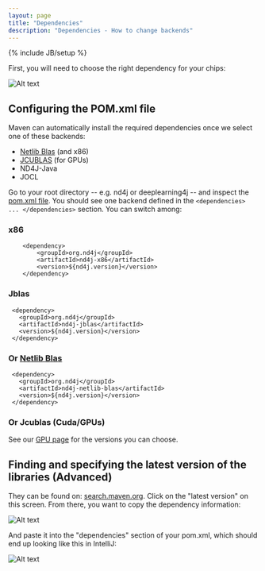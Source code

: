 ```yaml
---
layout: page
title: "Dependencies"
description: "Dependencies - How to change backends"
---
```

{% include JB/setup %}

First, you will need to choose the right dependency for your chips:

![Alt text](../img/backend_table.png) 

## Configuring the POM.xml file

Maven can automatically install the required dependencies once we select one of these backends:

* [Netlib Blas](http://netlib.org/) (and x86)
* [JCUBLAS](gpu_native_backends.html) (for GPUs)
* ND4J-Java 
* JOCL 
 
Go to your root directory -- e.g. nd4j or deeplearning4j -- and inspect the [pom.xml file](https://maven.apache.org/pom.html). You should see one backend defined in the `<dependencies> ... </dependencies>` section. You can switch among:

### x86

        <dependency>
            <groupId>org.nd4j</groupId>
            <artifactId>nd4j-x86</artifactId>
            <version>${nd4j.version}</version>
        </dependency>

### Jblas

	 <dependency>
	   <groupId>org.nd4j</groupId>
	   <artifactId>nd4j-jblas</artifactId>
	   <version>${nd4j.version}</version>
	 </dependency>
  
### Or [Netlib Blas](http://netlib.org/)
 
	 <dependency>
	   <groupId>org.nd4j</groupId>
	   <artifactId>nd4j-netlib-blas</artifactId>
	   <version>${nd4j.version}</version>
	 </dependency>

### Or Jcublas (Cuda/GPUs)

See our [GPU page](gpu_native_backends.html) for the versions you can choose.

## Finding and specifying the latest version of the libraries (Advanced)

They can be found on: [search.maven.org](http://search.maven.org/#search%7Cga%7C1%7Cnd4j-jblas). Click on the "latest version" on this screen. From there, you want to copy the dependency information:

![Alt text](../img/nd4j_maven.png)

And paste it into the "dependencies" section of your pom.xml, which should end up looking like this in IntelliJ:

![Alt text](../img/nd4j_pom_after.png) 
